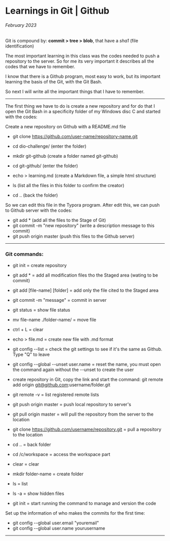 # Learnings in Git | Github

###### *February 2023*

Git is compound by: **commit > tree > blob**, that have a *sha1* (file identification)

The most important learning in this class was the codes needed to push a repository to the server. So for me its very important it describes all the codes that we have to remember.

I know that there is a Github program, most easy to work, but its important learning the basis of the Git, with the Git Bash.

So next I will write all the important things that I have to remember.



----

The first thing we have to do is create a new repository and for do that I open the Git Bash in a specificity folder of my Windows disc C and started with the codes:

Create a new repository on Github with a README.md file

- git clone https://github.com/user-name/repository-name.git

- cd dio-challenge/ (enter the folder)

- mkdir git-github (create a folder named git-github)

- cd git-github/ (enter the folder)

- echo > learning.md (create a Markdown file, a simple html structure)

- ls (list all the files in this folder to confirm the creator)

- cd .. (back the folder)

So we can edit this file in the Typora program. After edit this, we can push to Github server with the codes:

- git add * (add all the files to the Stage of Git)
- git commit -m "new repository" (write a description message to this commit)
- git push origin master (push this files to the Github server)



---------



### 	Git commands:

- git init = create repository
- git add * = add all modification files tho the Staged area (wating to be commit)
- git add [file-name] [folder] = add only the file cited to the Staged area 
- git commit -m "message" = commit in server
- git status = show file status
- mv file-name ./folder-name/ = move file
- ctrl + L = clear
- echo > file.md = create new file with .md format 
- git config --list = check the git settings to see if it's the same as Github. Type "Q" to leave

- git config --global --unset user.name = reset the name, you must open the command again without the --unset to create the user
- create repository in Git, copy the link and start the command: git remote add origin git@github.com:username/folder.git
- git remote -v = list registered remote lists
- git push origin master = push local repository to server's
- git pull origin master = will pull the repository from the server to the location
- git clone https://github.com/username/repository.git = pull a repository to the location
- cd .. = back folder
- cd /c/workspace = access the workspace part
- clear = clear
- mkdir folder-name = create folder
- ls = list
- ls -a = show hidden files
- git init = start running the command to manage and version the code



Set up the information of who makes the commits for the first time:

- git config --global user.email "youremail"
- git config --global user.name yourusername



-----



